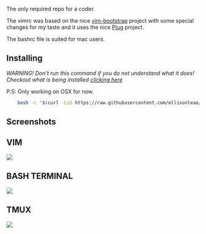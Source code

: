 The only required repo for a coder.

The vimrc was based on the nice [vim-bootstrap](http://vim-bootstrap.com) project with some special changes for my taste and it uses the nice [Plug](https://github.com/junegunn/vim-plug) project.

The bashrc file is suited for mac users.

## Installing

*WARNING! Don't run this command if you do not understand what it does! Checkout what is being installed [clicking here](https://github.com/ellisonleao/dotfiles/blob/master/CONTENTS.md)*

P.S: Only working on OSX for now.

```bash
	bash -c "$(curl -LsS https://raw.githubusercontent.com/ellisonleao/dotfiles/master/install)"
```

## Screenshots

VIM
---

![](http://i.imgur.com/rcZOtrO.png)

BASH TERMINAL
-------------

![](http://i.imgur.com/kiw4VTV.png)

TMUX
----

![](http://i.imgur.com/5Z1JRlP.png)
